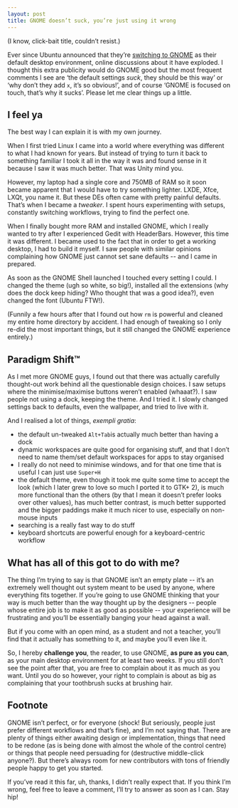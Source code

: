 ```yaml
---
layout: post
title: GNOME doesn’t suck, you’re just using it wrong
---
```


(I know, click-bait title, couldn’t resist.)

Ever since Ubuntu announced that they’re [switching to GNOME][0] as
their default desktop environment, online discussions about it have
exploded. I thought this extra publicity would do GNOME good but the
most frequent comments I see are ‘the default settings _suck_, they
should be this way’ or ‘why don’t they add `x`, it’s so obvious!’, and
of course ‘GNOME is focused on touch, that’s why it sucks’. Please let
me clear things up a little.

I feel ya
---------

The best way I can explain it is with my own journey.

When I first tried Linux I came into a world where everything was different to
what I had known for years. But instead of trying to turn it back to something
familiar I took it all in the way it was and found sense in it because I saw
it was much better. That was Unity mind you.

However, my laptop had a single core and 750MB of RAM so it soon became apparent
that I would have to try something lighter. LXDE, Xfce, LXQt, you name it.
But these DEs often came with pretty painful defaults. That’s when I became
a _tweaker_. I spent hours experimenting with setups, constantly switching
workflows, trying to find the perfect one.

When I finally bought more RAM and installed GNOME, which I really wanted to
try after I experienced Gedit with HeaderBars. However, this time it was
different. I became used to the fact that in order to get a working desktop, I
had to build it myself. I saw people with similar opinions complaining how
GNOME just cannot set sane defaults -- and I came in prepared.

As soon as the GNOME Shell launched I touched every setting I could. I changed
the theme (ugh so white, so big!), installed all the extensions (why does the
dock keep hiding? Who thought that was a good idea?), even changed the font
(Ubuntu FTW!).

(Funnily a few hours after that I found out how `rm` is powerful and cleaned my
entire home directory by accident. I had enough of tweaking so I only re-did
the most important things, but it still changed the GNOME experience entirely.)

Paradigm Shift™
---------------

As I met more GNOME guys, I found out that there was actually carefully
thought-out work behind all the questionable design choices. I saw setups where
the minimise/maximise buttons weren’t enabled (whaaat?). I saw people not using
a dock, keeping the theme. And I tried it. I slowly changed settings back to
defaults, even the wallpaper, and tried to live with it.

And I realised a lot of things, _exempli gratia_:

 * the default un-tweaked `Alt+Tab`is actually much better than having a
   dock
 * dynamic workspaces are quite good for organising stuff, and that
   I don’t need to name them/set default workspaces for apps to stay
   organised
 * I really do not need to minimise windows, and for that one time that
   is useful I can just use `Super+H`
 * the default theme, even though it took me quite some time  to accept
   the look (which I later grew to love so much I ported it to GTK+
   2), is much more functional than the others (by that I mean it
   doesn’t prefer looks over other values), has much better contrast, is
   much better supported and the bigger paddings make it much nicer to
   use, especially on non-mouse inputs
 * searching is a really fast way to do stuff
 * keyboard shortcuts are powerful enough for a keyboard-centric
   workflow

What has all of this got to do with me?
---------------------------------------

The thing I’m trying to say is that GNOME isn’t an empty plate -- it’s an
extremely well thought out system meant to be used by anyone, where everything
fits together. If you’re going to use GNOME thinking that your way is much
better than the way thought up by the designers -- people whose entire job is to
make it as good as possible -- your experience will be frustrating and you’ll be
essentially banging your head against a wall.

But if you come with an open mind, as a student and not a teacher, you’ll find
that it actually has something to it, and maybe you’ll even like it.

So, I hereby **challenge you**, the reader, to use GNOME, **as pure as you
can**, as your main desktop environment for at least two weeks. If you still
don’t see the point after that, you are free to complain about it as much as
you want. Until you do so however, your right to complain is about as big as
complaining that your toothbrush sucks at brushing hair.

Footnote
--------

GNOME isn’t perfect, or for everyone (shock! But seriously, people just
prefer different workflows and that’s fine), and I’m not saying that.
There are plenty of things either awaiting design or implementation,
things that need to be redone (as is being done with almost the whole of
the control centre) or things that people need persuading for
(destructive middle-click anyone?). But there’s always room for new
contributors with tons of friendly people happy to get you started.

If you’ve read it this far, uh, thanks, I didn’t really expect that. If you
think I’m wrong, feel free to leave a comment, I’ll try to answer as
soon as I can. Stay hip!

[0]: http://www.omgubuntu.co.uk/2017/04/ubuntu-18-04-ship-gnome-desktop-not-unity

[//]: # ( vim: set tw=72 fo=awntq spell spelllang=en:)

